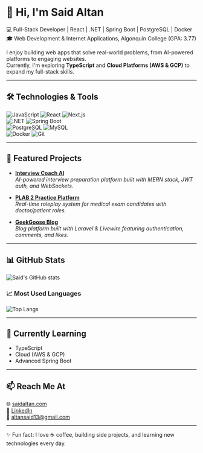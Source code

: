 # 👋 Hi, I'm Said Altan  

💻 Full-Stack Developer | React | .NET | Spring Boot | PostgreSQL | Docker  
🎓 Web Development & Internet Applications, Algonquin College (GPA: 3.77)  

I enjoy building web apps that solve real-world problems, from AI-powered platforms to engaging websites.  
Currently, I'm exploring **TypeScript** and **Cloud Platforms (AWS & GCP)** to expand my full-stack skills.  

---

## 🛠️ Technologies & Tools  
![JavaScript](https://img.shields.io/badge/JavaScript-ES6+-yellow) 
![React](https://img.shields.io/badge/React-20232A?logo=react&logoColor=61DAFB) 
![Next.js](https://img.shields.io/badge/Next.js-000000?logo=nextdotjs&logoColor=white)  
![.NET](https://img.shields.io/badge/.NET-512BD4?logo=dotnet&logoColor=white) 
![Spring Boot](https://img.shields.io/badge/Spring_Boot-6DB33F?logo=springboot&logoColor=white)  
![PostgreSQL](https://img.shields.io/badge/PostgreSQL-316192?logo=postgresql&logoColor=white) 
![MySQL](https://img.shields.io/badge/MySQL-4479A1?logo=mysql&logoColor=white)  
![Docker](https://img.shields.io/badge/Docker-2496ED?logo=docker&logoColor=white) 
![Git](https://img.shields.io/badge/Git-F05032?logo=git&logoColor=white)  

---

## 🚀 Featured Projects  

- [**Interview Coach AI**](https://github.com/...)  
  *AI-powered interview preparation platform built with MERN stack, JWT auth, and WebSockets.*  

- [**PLAB 2 Practice Platform**](https://github.com/...)  
  *Real-time roleplay system for medical exam candidates with doctor/patient roles.*  

- [**GeekGoose Blog**](https://github.com/...)  
  *Blog platform built with Laravel & Livewire featuring authentication, comments, and likes.*  

---

## 📊 GitHub Stats  
![Said's GitHub stats](https://github-readme-stats.vercel.app/api?username=saidaltan&show_icons=true&theme=radical)  

### 📈 Most Used Languages  
![Top Langs](https://github-readme-stats.vercel.app/api/top-langs/?username=saidaltan&layout=compact&theme=radical)  

---

## 🌱 Currently Learning  
- TypeScript  
- Cloud (AWS & GCP)  
- Advanced Spring Boot  

---

## 📫 Reach Me At  
🌐 [saidaltan.com](https://saidaltan.com)  
💼 [LinkedIn](https://linkedin.com/in/saidaltan)  
📧 altansaid13@gmail.com  

---

✨ Fun fact: I love ☕ coffee, building side projects, and learning new technologies every day.  


<!--
**altansaid/altansaid** is a ✨ _special_ ✨ repository because its `README.md` (this file) appears on your GitHub profile.

Here are some ideas to get you started:

- 🔭 I’m currently working on ...
- 🌱 I’m currently learning ...
- 👯 I’m looking to collaborate on ...
- 🤔 I’m looking for help with ...
- 💬 Ask me about ...
- 📫 How to reach me: ...
- 😄 Pronouns: ...
- ⚡ Fun fact: ...
-->
